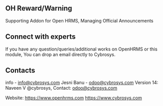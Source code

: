 OH Reward/Warning
---------------------
Supporting Addon for Open HRMS, Managing Official Announcements

Connect with experts
--------------------

If you have any question/queries/additional works on OpenHRMS or this module, You can drop an email directly to Cybrosys.

Contacts
--------
info - info@cybrosys.com
Jesni Banu - odoo@cybrosys.com
Version 14: Naveen V @cybrosys, Contact: odoo@cybrosys.com


Website:
https://www.openhrms.com
https://www.cybrosys.com
